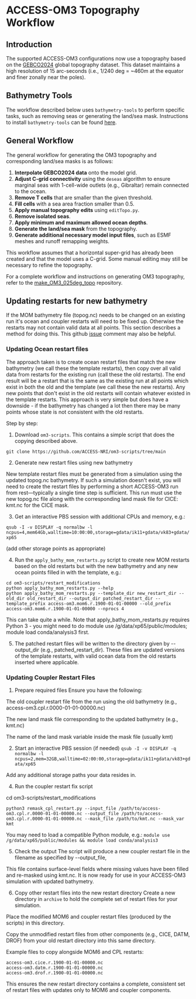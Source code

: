 # ACCESS-OM3 Topography Workflow

## Introduction
The supported ACCESS-OM3 configurations now use a topography based on the [GEBCO2024](https://www.gebco.net/data_and_products/gridded_bathymetry_data/gebco_2024/) global topography dataset. This dataset maintains a high resolution of 15 arc-seconds (i.e., 1/240 deg = ~460m at the equator and finer zonally near the poles).

## Bathymetry Tools
The workflow described below uses `bathymetry-tools` to perform specific tasks, such as removing seas or generating the land/sea mask. Instructions to install `bathymetry-tools` can be found [here](https://github.com/COSIMA/bathymetry-tools).

## General Workflow
The general workflow for generating the OM3 topography and corresponding land/sea masks is as follows:

1. **Interpolate GEBCO2024 data** onto the model grid.
2. **Adjust C-grid connectivity** using the `deseas` algorithm to ensure marginal seas with 1-cell-wide outlets (e.g., Gibraltar) remain connected to the ocean.
3. **Remove T cells** that are smaller than the given threshold.
4. **Fill cells** with a sea area fraction smaller than 0.5.
5. **Apply manual topography edits** using `editTopo.py`.
6. **Remove isolated seas**.
7. **Apply minimum and maximum allowed ocean depths**.
8. **Generate the land/sea mask** from the topography.
9. **Generate additional necessary model input files**, such as ESMF meshes and runoff remapping weights.

This workflow assumes that a horizontal super-grid has already been created and that the model uses a C-grid. Some manual editing may still be necessary to refine the topography.

For a complete workflow and instructions on generating OM3 topography, refer to the [make_OM3_025deg_topo](https://github.com/ACCESS-NRI/make_OM3_025deg_topo/tree/main) repository.

## Updating restarts for new bathymetry

If the MOM bathymetry file (topog.nc) needs to be changed on an existing run it's ocean and coupler restarts will need to be fixed up. Otherwise the restarts may not contain valid data at all points. This section describes a method for doing this. This github [issue](https://github.com/ACCESS-NRI/access-om3-configs/issues/502) comment may also be helpful.

### Updating Ocean restart files
The approach taken is to create ocean restart files that match the new bathymetry (we call these the template restarts), then copy over all valid data from restarts for the existing run (call these the old restarts). The end result will be a restart that is the same as the existing run at all points which exist in both the old and the template (we call these the new restarts). Any new points that don't exist in the old restarts will contain whatever existed in the template restarts. This approach is very simple but does have a downside - if the bathymetry has changed a lot then there may be many points whose state is not consistent with the old restarts.

Step by step:

1. Download `om3-scripts`. This contains a simple script that does the copying described above.

`git clone https://github.com/ACCESS-NRI/om3-scripts/tree/main`

2. Generate new restart files using new bathymetry

New template restart files must be generated from a simulation using the updated topog.nc bathymetry. If such a simulation doesn't exist, you will need to create the restart files by performing a short ACCESS-OM3 run from rest—typically a single time step is sufficient. This run must use the new topog.nc file along with the corresponding land mask file for CICE: kmt.nc for the CICE mask.

3. Get an interactive PBS session with additional CPUs and memory, e.g.:

`qsub -I -v DISPLAY -q normalbw -l ncpus=4,mem64Gb,walltime=10:00:00,storage=gdata/ik11+gdata/vk83+gdata/xp65`

(add other storage points as appropriate)

4. Run the `apply_bathy_mom_restarts.py` script to create new MOM restarts based on the old restarts but with the new bathymetry and any new ocean points filled in with the template, e.g.:

```
cd om3-scripts/restart_modifications
python apply_bathy_mom_restarts.py --help
python apply_bathy_mom_restarts.py --template_dir new_restart_dir --old_dir old_restart_dir --output_dir patched_restart_dir --template_prefix access-om3.mom6.r.1900-01-01-00000 --old_prefix access-om3.mom6.r.1900-01-01-00000 --nprocs 4
```
This can take quite a while. Note that apply_bathy_mom_restarts.py requires Python 3 - you might need to do module use /g/data/xp65/public/modules; module load conda/analysis3 first.

5. The patched restart files will be written to the directory given by --output_dir (e.g., patched_restart_dir). These files are updated versions of the template restarts, with valid ocean data from the old restarts inserted where applicable.

### Updating Coupler Restart Files 

1. Prepare required files
Ensure you have the following:

The old coupler restart file from the run using the old bathymetry (e.g., access-om3.cpl.r.0000-01-01-00000.nc)

The new land mask file corresponding to the updated bathymetry (e.g., kmt.nc)

The name of the land mask variable inside the mask file (usually kmt)

2. Start an interactive PBS session (if needed)
`qsub -I -v DISPLAY -q normalbw -l ncpus=2,mem=32GB,walltime=02:00:00,storage=gdata/ik11+gdata/vk83+gdata/xp65`

Add any additional storage paths your data resides in.

4. Run the coupler restart fix script

cd om3-scripts/restart_modifications

`python3 remask_cpl_restart.py --input_file /path/to/access-om3.cpl.r.0000-01-01-00000.nc --output_file /path/to/access-om3.cpl.r.0000-01-01-00000.nc --mask_file /path/to/kmt.nc --mask_var kmt`

You may need to load a compatible Python module, e.g.: `module use /g/data/xp65/public/modules && module load conda/analysis3`

5. Check the output
The script will produce a new coupler restart file in the filename as specified by --output_file, 

This file contains surface-level fields where missing values have been filled and re-masked using kmt.nc. It is now ready for use in your ACCESS-OM3 simulation with updated bathymetry.

6. Copy other restart files into the new restart directory
Create a new directory in `archive` to hold the complete set of restart files for your simulation.

Place the modified MOM6 and coupler restart files (produced by the scripts) in this directory.

Copy the unmodified restart files from other components (e.g., CICE, DATM, DROF) from your old restart directory into this same directory.

Example files to copy alongside MOM6 and CPL restarts:
```
access-om3.cice.r.1900-01-01-00000.nc  
access-om3.datm.r.1900-01-01-00000.nc  
access-om3.drof.r.1900-01-01-00000.nc  
```

This ensures the new restart directory contains a complete, consistent set of restart files with updates only to MOM6 and coupler components.